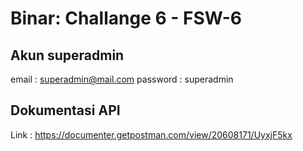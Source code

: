 # Binar: Challange 6 - FSW-6

## Akun superadmin
email : superadmin@mail.com
password : superadmin

## Dokumentasi API

Link : https://documenter.getpostman.com/view/20608171/UyxjF5kx
